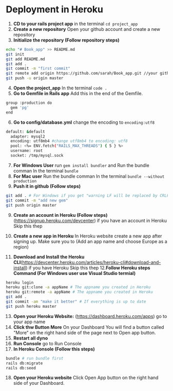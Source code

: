 # Deployment in Heroku

1. **CD to your rails project app** in the terminal `cd project_app`
2. **Create a new repository** Open your github account and create a new repository
3. **Initialize the repository (Follow repository steps)**

```Bash
echo "# Book_app" >> README.md
git init
git add README.md
git add .
git commit -m "first commit"
git remote add origin https://github.com/sarah/Book_app.git //your github repo link
git push -u origin master
```
4. **Open the project_app** In the terminal `code .`
5. **Go to Gemfile in Rails app** Add this in the end of the Gemfile.  

```Bash
group :production do
  gem 'pg'
end
```

6. **Go to config/database.yml** change the encoding to `encoding:utf8`

```bash
default: &default
  adapter: mysql2
  encoding: utf8mb4 #change utf8mb4 to encoding: utf8
  pool: <%= ENV.fetch("RAILS_MAX_THREADS") { 5 } %>
  username: root
  socket: /tmp/mysql.sock
```

7. **For Windows User** run `gem install bundler` and Run the bundle comman In the terminal `bundle`
7. **For Mac user** Run the bundle comman In the terminal `bundle --without production`
8. **Push it in github (Follow steps)** 

```Bash
git add . # For Windows if you get "warning LF will be replaced by CRLF in Gemfile" Rerun the command again
git commit -m "add new gem"
git push origin master 
```


9. **Create an account in Heroku (Follow steps)**(https://signup.heroku.com/devcenter) if you have an account in Heroku Skip this thep
10. **Create a new app in Heroku** In Heroku website create a new app after signing up. Make sure you to (Add an app name and choose Europe as a region)

11. **Download and Install the Heroku CLI**(https://devcenter.heroku.com/articles/heroku-cli#download-and-install) if you have Heroku Skip this thep
12.**Follow Heroku steps Command (For Windows user use Visual Studio termial)** 

```bash
heroku login
heroku git:clone -a appName # The appname you created in Heroku
heroku git:remote -a appName # The appname you created in Heroku
git add .
git commit -am "make it better" # If everything is up to date
git push heroku master
```

13. **Open your Heroku Website:** (https://dashboard.heroku.com/apps) go to your app name
14. **Click thw Button More** On your Dashboard You will find a button called "More" on the right hand side of the page next to Open app button.
15. **Restart all dyno** 
16. **Run Console** go to Run Console
17. **In Heroku Console (Follow this steps)** 

```bash
bundle # run bundle first
rails db:migrate 
rails db:seed
```

18. **Open your Heroku website** Click Open App button on the right hand side of your Dashboard.
